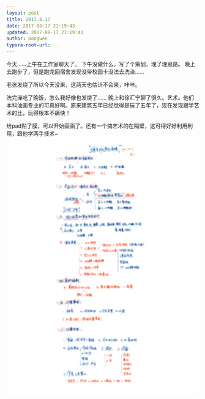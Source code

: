 ```yaml
---
layout: post
title: 2017.8.17
date: 2017-08-17 21:19:43
updated: 2017-08-17 21:19:43
author: Dongwen
typora-root-url: ..
---
```




今天……上午在工作室聊天了。
下午没做什么，写了个策划，理了理思路。
晚上去跑步了，但是跑完回宿舍发现没带校园卡没法去洗澡……

老张发烧了所以今天没来，这两天也估计不会来，咔咔。

洗完澡吃了晚饭，怎么我好像也发烧了……
晚上和徐汇宁聊了很久。艺术。他们本科油画专业的可真好啊。原来建筑五年已经觉得是玩了五年了，现在发现跟学艺术的比，玩得根本不痛快！

给pad贴了膜，可以开始画画了。还有一个搞艺术的在隔壁，这可得好好利用利用，跟他学两手技术~ ![](/img/in-post/p44774271.jpg)

